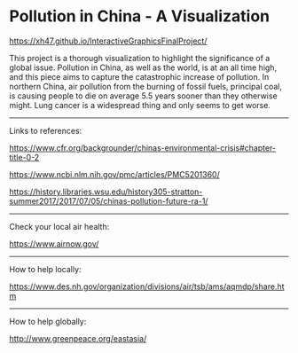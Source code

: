 # Pollution in China - A Visualization

https://xh47.github.io/InteractiveGraphicsFinalProject/

This project is a thorough visualization to highlight the significance of a global issue. Pollution in China, as well as the world, is at an all time high, and this piece aims to capture the catastrophic increase of pollution. In northern China, air pollution from the burning of fossil fuels, principal coal, is causing people to die on average 5.5 years sooner than they otherwise might. Lung cancer is a widespread thing and only seems to get worse. 

---

Links to references:

https://www.cfr.org/backgrounder/chinas-environmental-crisis#chapter-title-0-2

https://www.ncbi.nlm.nih.gov/pmc/articles/PMC5201360/

https://history.libraries.wsu.edu/history305-stratton-summer2017/2017/07/05/chinas-pollution-future-ra-1/

---

Check your local air health:

https://www.airnow.gov/

---

How to help locally:

https://www.des.nh.gov/organization/divisions/air/tsb/ams/aqmdp/share.htm

---

How to help globally:

http://www.greenpeace.org/eastasia/
